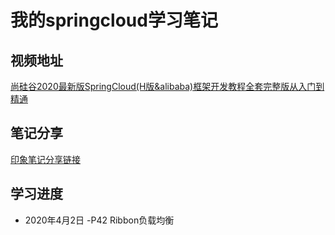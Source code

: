# 我的springcloud学习笔记

## 视频地址
[尚硅谷2020最新版SpringCloud(H版&alibaba)框架开发教程全套完整版从入门到精通](https://www.bilibili.com/video/BV18E411x7eT?p=43)
## 笔记分享
[印象笔记分享链接](https://app.yinxiang.com/fx/5debd284-5459-4315-bfe3-2b77de2c31ad)
## 学习进度
- 2020年4月2日 -P42 Ribbon负载均衡
